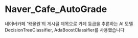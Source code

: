 # Naver_Cafe_AutoGrade
 네이버카페 '왁물원'의 게시글 제목으로 카페 등급을 추론하는 AI 모델
 DecisionTreeClassifier, AdaBoostClassifier를 사용했습니다
